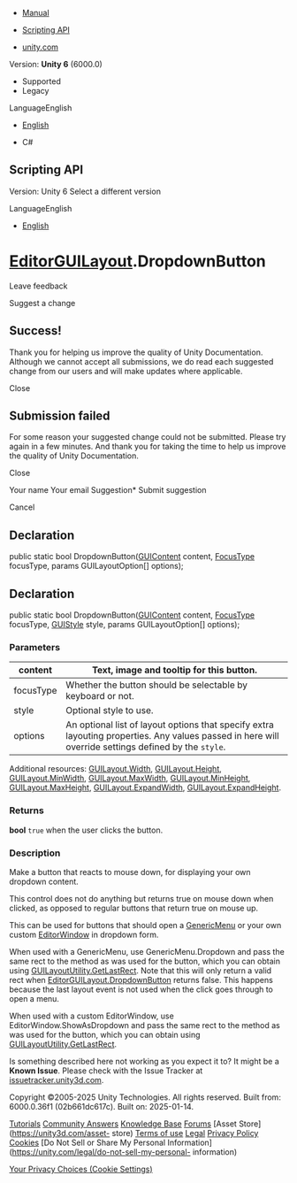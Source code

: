 [ ]()

  * [Manual](../Manual/index.html)
  * [Scripting API](../ScriptReference/index.html)

  * [unity.com](https://unity.com/)

Version: **Unity 6** (6000.0)

  * Supported
  * Legacy

LanguageEnglish

  * [English]()

  * C#

[ ](https://docs.unity3d.com)

## Scripting API

Version: Unity 6 Select a different version

LanguageEnglish

  * [English]()

#  [EditorGUILayout](EditorGUILayout.html).DropdownButton

Leave feedback

Suggest a change

## Success!

Thank you for helping us improve the quality of Unity Documentation. Although
we cannot accept all submissions, we do read each suggested change from our
users and will make updates where applicable.

Close

## Submission failed

For some reason your suggested change could not be submitted. Please <a>try
again</a> in a few minutes. And thank you for taking the time to help us
improve the quality of Unity Documentation.

Close

Your name Your email Suggestion* Submit suggestion

Cancel

[ ]()

## Declaration

public static bool DropdownButton([GUIContent](GUIContent.html) content,
[FocusType](FocusType.html) focusType, params GUILayoutOption[] options);

## Declaration

public static bool DropdownButton([GUIContent](GUIContent.html) content,
[FocusType](FocusType.html) focusType, [GUIStyle](GUIStyle.html) style, params
GUILayoutOption[] options);

### Parameters

content | Text, image and tooltip for this button.  
---|---  
focusType | Whether the button should be selectable by keyboard or not.  
style | Optional style to use.  
options | An optional list of layout options that specify extra layouting properties. Any values passed in here will override settings defined by the `style`.  
Additional resources: [GUILayout.Width](GUILayout.Width.html),
[GUILayout.Height](GUILayout.Height.html),
[GUILayout.MinWidth](GUILayout.MinWidth.html),
[GUILayout.MaxWidth](GUILayout.MaxWidth.html),
[GUILayout.MinHeight](GUILayout.MinHeight.html),
[GUILayout.MaxHeight](GUILayout.MaxHeight.html),
[GUILayout.ExpandWidth](GUILayout.ExpandWidth.html),
[GUILayout.ExpandHeight](GUILayout.ExpandHeight.html).  
  
### Returns

**bool** `true` when the user clicks the button.

### Description

Make a button that reacts to mouse down, for displaying your own dropdown
content.

This control does not do anything but returns true on mouse down when clicked,
as opposed to regular buttons that return true on mouse up.  
  
This can be used for buttons that should open a
[GenericMenu](GenericMenu.html) or your own custom
[EditorWindow](EditorWindow.html) in dropdown form.  
  
When used with a GenericMenu, use GenericMenu.Dropdown and pass the same rect
to the method as was used for the button, which you can obtain using
[GUILayoutUtility.GetLastRect](GUILayoutUtility.GetLastRect.html). Note that
this will only return a valid rect when
[EditorGUILayout.DropdownButton](EditorGUILayout.DropdownButton.html) returns
false. This happens because the last layout event is not used when the click
goes through to open a menu.  
  
When used with a custom EditorWindow, use EditorWindow.ShowAsDropdown and pass
the same rect to the method as was used for the button, which you can obtain
using [GUILayoutUtility.GetLastRect](GUILayoutUtility.GetLastRect.html).

Is something described here not working as you expect it to? It might be a
**Known Issue**. Please check with the Issue Tracker at
[issuetracker.unity3d.com](https://issuetracker.unity3d.com).

Copyright ©2005-2025 Unity Technologies. All rights reserved. Built from:
6000.0.36f1 (02b661dc617c). Built on: 2025-01-14.

[Tutorials](https://unity3d.com/learn) [Community
Answers](https://answers.unity3d.com) [Knowledge
Base](https://support.unity3d.com/hc/en-us)
[Forums](https://forum.unity3d.com) [Asset Store](https://unity3d.com/asset-
store) [Terms of use](https://docs.unity3d.com/Manual/TermsOfUse.html)
[Legal](https://unity.com/legal) [Privacy
Policy](https://unity.com/legal/privacy-policy)
[Cookies](https://unity.com/legal/cookie-policy) [Do Not Sell or Share My
Personal Information](https://unity.com/legal/do-not-sell-my-personal-
information)

[Your Privacy Choices (Cookie Settings)](javascript:void\(0\);)

